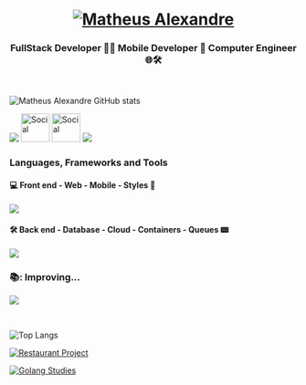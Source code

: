 <h1 align="center">
  <a href="https://git.io/typing-svg">
   <img src="https://readme-typing-svg.herokuapp.com?font=Righteous&pause=500&color=B24392&size=35&center=true&vCenter=true&random=false&width=435&lines=Hi+you+all+!+%F0%9F%91%8B+;+I'm+Matheus+Alexandre!" alt="Matheus Alexandre" /> </a>
</h1>

<h3 align="center">FullStack Developer 👨‍💻 Mobile Developer 📱 Computer Engineer 🌐🛠️</h3>
</br>

![Matheus Alexandre GitHub stats](https://github-readme-stats.vercel.app/api?username=MatheusABA&show_icons=true&theme=synthwave&rank_icon=github&ring_color=ca58ed&hide=prs,issues)

![](https://skills.syvixor.com/api/icons?i=linux,ubuntu,git)
<a href="https://gitlab.com/MatheusABA"><img src="https://skills.syvixor.com/api/icons?i=gitlab" alt="Social" width="50" heigth="50"></a>
<a href="https://www.linkedin.com/in/matheus-alexandre-b69ab3224"><img src="https://skills.syvixor.com/api/icons?i=linkedin" width="50" height="50" alt="Social" ></a>
<a href="mailto:matheus.alencar02199@gmail.com"><img src="https://skills.syvixor.com/api/icons?i=gmail"></a>

<h3> Languages, Frameworks and Tools  </h3>

<h4> 💻 Front end - Web - Mobile - Styles 📱 </h4>

![](https://skills.syvixor.com/api/icons?i=javascript,typescript,html,css3,reactjs,reactnative,expo,vite,nextjs,tailwindcss,materialui&perline=6)

<h4> 🛠️ Back end - Database - Cloud - Containers - Queues 📟</h4>

![](https://skills.syvixor.com/api/icons?i=nestjs,expressjs,nodejs,go,java,spring,python,postgresql,mongodb,prisma,supabase,firebase,googlecloud,amazonwebservices,docker,rabbitmq,rest,websocket&perline=6)

### 📚: Improving... 

![](https://skills.syvixor.com/api/icons?i=gin,gorm,graphql,redis,kubernetes,terraform,kafka&perline=6)

<br>

![Top Langs](https://github-readme-stats.vercel.app/api/top-langs/?username=MatheusABA&theme=vision-friendly-dark&layout=compact&langs_count=20&hide=objective-c,kotlin,swift,cmake,c,shell,cs,dart)

[![Restaurant Project](https://github-readme-stats.vercel.app/api/pin/?username=MatheusABA&repo=Restaurant-Project&theme=dark)](https://github.com/MatheusABA/restaurant-project/)

[![Golang Studies](https://github-readme-stats.vercel.app/api/pin/?username=MatheusABA&repo=golang&theme=dark)](https://github.com/MatheusABA/golang/)
